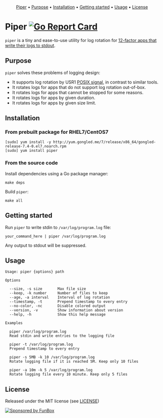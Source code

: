 <p align="center"><a href="#piper">Piper</a> • <a href="#purpose">Purpose</a> • <a href="#installation">Installation</a> • <a href="#getting-started">Getting started</a> • <a href="#usage">Usage</a> • <a href="#license">License</a></p>

# Piper [![Go Report Card](https://goreportcard.com/badge/github.com/gongled/piper)](https://goreportcard.com/report/github.com/gongled/piper)

`piper` is a tiny and ease-to-use utility for log rotation for [12-factor apps that write their logs to stdout](https://12factor.net/logs). 

## Purpose

`piper` solves these problems of logging design:

- It supports log rotation by USR1 [POSIX signal](https://en.wikipedia.org/wiki/Signal_(IPC)#POSIX_signals), in contrast to similar tools.
- It rotates logs for apps that do not support log rotation out-of-box.
- It rotates logs for apps that cannot be stopped for some reasons.
- It rotates logs for apps by given duration.
- It rotates logs for apps by given size limit.

## Installation

### From prebuilt package for RHEL7/CentOS7

```shell
[sudo] yum install -y http://yum.gongled.me/7/release/x86_64/gongled-release-7.4-0.el7.noarch.rpm
[sudo] yum install piper
```

### From the source code

Install dependencies using a Go package manager:

```shell
make deps
```

Build `piper`:

```shell
make all
```

## Getting started

Run `piper` to write stdin to `/var/log/program.log` file:

```
your_command_here | piper /var/log/program.log
```

Any output to stdout will be suppressed.

## Usage

```
Usage: piper {options} path

Options

  --size, -s size       Max file size
  --keep, -k number     Number of files to keep
  --age, -a interval    Interval of log rotation
  --timestamp, -t       Prepend timestamp to every entry
  --no-color, -nc       Disable colored output
  --version, -v         Show information about version
  --help, -h            Show this help message

Examples

  piper /var/log/program.log
  Read stdin and write entries to the logging file

  piper -t /var/log/program.log
  Prepend timestamp to every entry

  piper -s 5MB -k 10 /var/log/program.log
  Rotate logging file if it is reached 5M. Keep only 10 files

  piper -a 10m -k 5 /var/log/program.log
  Rotate logging file every 10 minute. Keep only 5 files
```

## License

Released under the MIT license (see [LICENSE](LICENSE))

[![Sponsored by FunBox](https://funbox.ru/badges/sponsored_by_funbox_grayscale.svg)](https://funbox.ru)
